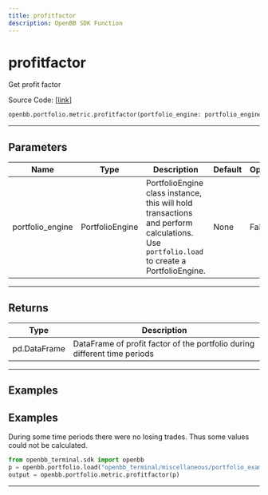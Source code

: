 ```yaml
---
title: profitfactor
description: OpenBB SDK Function
---
```


# profitfactor

Get profit factor

Source Code: [[link](https://github.com/OpenBB-finance/OpenBBTerminal/tree/main/openbb_terminal/portfolio/portfolio_model.py#L1612)]

```python
openbb.portfolio.metric.profitfactor(portfolio_engine: portfolio_engine.PortfolioEngine)
```

---

## Parameters

| Name | Type | Description | Default | Optional |
| ---- | ---- | ----------- | ------- | -------- |
| portfolio_engine | PortfolioEngine | PortfolioEngine class instance, this will hold transactions and perform calculations.<br/>Use `portfolio.load` to create a PortfolioEngine. | None | False |


---

## Returns

| Type | Description |
| ---- | ----------- |
| pd.DataFrame | DataFrame of profit factor of the portfolio during different time periods |
---

## Examples
## Examples

During some time periods there were no losing trades. Thus some values could not be calculated.
```python
from openbb_terminal.sdk import openbb
p = openbb.portfolio.load("openbb_terminal/miscellaneous/portfolio_examples/holdings/example.csv")
output = openbb.portfolio.metric.profitfactor(p)
```

---

